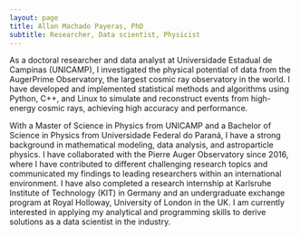 ```yaml
---
layout: page
title: Allan Machado Payeras, PhD
subtitle: Researcher, Data scientist, Physicist
---
```


As a doctoral researcher and data analyst at Universidade Estadual de Campinas (UNICAMP), I investigated the physical potential of data from the AugerPrime Observatory, the largest cosmic ray observatory in the world.
I have developed and implemented statistical methods and algorithms using Python, C++, and Linux to simulate and reconstruct events from high-energy cosmic rays, achieving high accuracy and performance.

With a Master of Science in Physics from UNICAMP and a Bachelor of Science in Physics from Universidade Federal do Paraná, I have a strong background in mathematical modeling, data analysis, and astroparticle physics.
I have collaborated with the Pierre Auger Observatory since 2016, where I have contributed to different challenging research topics and communicated my findings to leading researchers within an international environment.
I have also completed a research internship at Karlsruhe Institute of Technology (KIT) in Germany and an undergraduate exchange program at Royal Holloway, University of London in the UK.
I am currently interested in applying my analytical and programming skills to derive solutions as a data scientist in the industry.